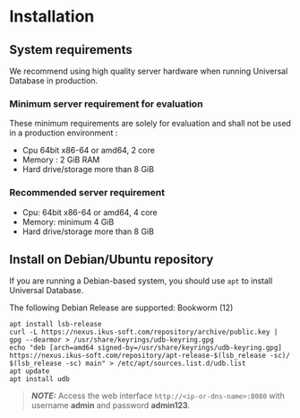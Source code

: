 
# Installation

## System requirements

We recommend using high quality server hardware when running Universal Database in production.

### Minimum server requirement for evaluation

These minimum requirements are solely for evaluation and shall not be used in a production environment :

* Cpu 64bit x86-64 or amd64, 2 core
* Memory : 2 GiB RAM
* Hard drive/storage more than 8 GiB

### Recommended server requirement

* Cpu: 64bit x86-64 or amd64, 4 core
* Memory: minimum 4 GiB
* Hard drive/storage more than 8 GiB

## Install on Debian/Ubuntu repository

If you are running a Debian-based system, you should use `apt` to install Universal Database.

The following Debian Release are supported: Bookworm (12)

    apt install lsb-release
    curl -L https://nexus.ikus-soft.com/repository/archive/public.key | gpg --dearmor > /usr/share/keyrings/udb-keyring.gpg
    echo "deb [arch=amd64 signed-by=/usr/share/keyrings/udb-keyring.gpg] https://nexus.ikus-soft.com/repository/apt-release-$(lsb_release -sc)/ $(lsb_release -sc) main" > /etc/apt/sources.list.d/udb.list
    apt update
    apt install udb

> **_NOTE:_**  Access the web interface `http://<ip-or-dns-name>:8080` with username  **admin** and password **admin123**.
